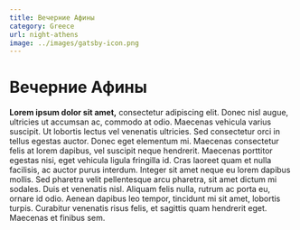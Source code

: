 ```yaml
---
title: Вечерние Афины
category: Greece
url: night-athens
image: ../images/gatsby-icon.png
---
```


# Вечерние Афины

**Lorem ipsum dolor sit amet,** consectetur adipiscing elit. Donec nisl augue, ultricies ut accumsan ac, commodo at odio. Maecenas vehicula varius suscipit. Ut lobortis lectus vel venenatis ultricies. Sed consectetur orci in tellus egestas auctor. Donec eget elementum mi. Maecenas consectetur felis at lorem dapibus, vel suscipit neque hendrerit. Maecenas porttitor egestas nisi, eget vehicula ligula fringilla id. Cras laoreet quam et nulla facilisis, ac auctor purus interdum. Integer sit amet neque eu lorem dapibus mollis. Sed pharetra velit pellentesque arcu pharetra, sit amet dictum mi sodales. Duis et venenatis nisl. Aliquam felis nulla, rutrum ac porta eu, ornare id odio. Aenean dapibus leo tempor, tincidunt mi sit amet, lobortis turpis. Curabitur venenatis risus felis, et sagittis quam hendrerit eget. Maecenas et finibus sem.

